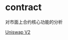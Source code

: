 # contract
对市面上合约核心功能的分析

[Uniswap V2](https://github.com/zhouwei0192/contract/blob/main/uniswapV2.md "超链接title")
